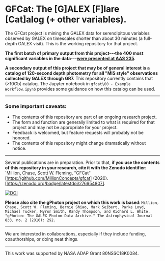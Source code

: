 # GFCat: The \[G]ALEX \[F]lare \[Cat]alog (+ other variables).
The GFCat project is mining the GALEX data for serendipitous variables observed by GALEX on timescales shorter than about 30 minutes (a full-depth GALEX visit). This is the working repository for that project.

**The first batch of primary output from this project---the 400 most significant variables in the data---[were presented at AAS 235](https://millionconcepts.com/aas235.html).**

**A secondary output of this project that may be of general interest is a catalog of 120-second depth photometry for all "MIS style" observations collected by GALEX through GR7.** This repository currently contains that (>10Gb) catalog. The Jupyter notebook in `gfcat\00 - Example Workflow.ipynb` provides some guidance on how this catalog can be used.

---

### Some important caveats:
* The contents of this repository are part of an ongoing research project.
* The form and function are generally limited to what is required for that project and may not be appropriate for your project.
* Feedback is welcomed, but feature requests will probably not be honored.
* The contents of this repository might change dramatically without notice.

---
Several publications are in preparation. Prior to that, **if you use the contents of this repository in your research, cite it with the Zenodo identifier**: `Million, Chase, Scott W. Fleming, "GFCat" [https://github.com/MillionConcepts/gfcat] (2020). [https://zenodo.org/badge/latestdoi/276954807].

[![DOI](https://zenodo.org/badge/276954807.svg)](https://zenodo.org/badge/latestdoi/276954807)

**Please also cite the gPhoton project on which this work is based**:
`Million, Chase, Scott W. Fleming, Bernie Shiao, Mark Seibert, Parke Loyd, Michael Tucker, Myron Smith, Randy Thompson, and Richard L. White. "gPhoton: The GALEX Photon Data Archive." The Astrophysical Journal 833, no. 2 (2016): 292.`

---

We are interested in collaborations, especially if they include funding, coauthorships, or doing neat things.

---

This work was supported by NASA ADAP Grant 80NSSC18K0084.